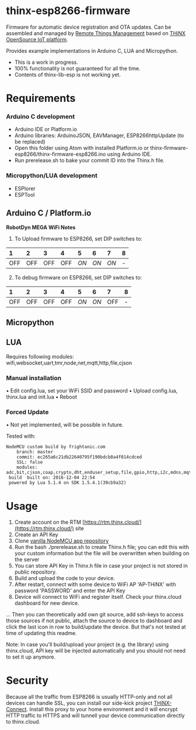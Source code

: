 # thinx-esp8266-firmware

Firmware for automatic device registration and OTA updates.
Can be assembled and managed by [Remote Things Management](https://rtm.thinx.cloud) based on [THiNX OpenSource IoT platform](https://thinx.cloud).

Provides example implementations in Arduino C, LUA and Micropython.

* This is a work in progress.
* 100% functionality is not guaranteed for all the time.
* Contents of thinx-lib-esp is not working yet.

# Requirements

### Arduino C development

- Arduino IDE or Platform.io
- Arduino libraries: ArduinoJSON, EAVManager, ESP8266httpUpdate (to be replaced)
- Open this folder using Atom with installed Platform.io or thinx-firmware-esp8266/thinx-firmware-esp8266.ino using Arduino IDE.
- Run prerelease.sh to bake your commit ID into the Thinx.h file.

### Micropython/LUA development

- ESPlorer
- ESPTool

## Arduino C / Platform.io

**RobotDyn MEGA WiFi Notes**

1. To Upload firmware to ESP8266, set DIP switches to: 

| 1 | 2 | 3 | 4 | 5 | 6 | 7 | 8 |
|:----|:----|:----|:----|:----|:----|:----|:----|
| OFF | OFF | OFF | OFF | *ON* | *ON* | *ON* | - |

2. To debug firmware on ESP8266, set DIP switches to: 

| 1 | 2 | 3 | 4 | 5 | 6 | 7 | 8 |
|:----|:----|:----|:----|:----|:----|:----|:----|
| OFF | OFF | OFF | OFF | *ON* | *ON* | OFF | - |


## Micropython

## LUA

Requires following modules: wifi,websocket,uart,tmr,node,net,mqtt,http,file,cjson

### Manual installation

• Edit config.lua, set your WiFi SSID and password
• Upload config.lua, thinx.lua and init.lua 
• Reboot


### Forced Update

• Not yet implemented, will be possible in future. 

Tested with:

    NodeMCU custom build by frightanic.com
    	branch: master
    	commit: ec265a6c21db22640795f190bdcb8a4f014cdced
    	SSL: false
    	modules: adc,bit,cjson,coap,crypto,dht,enduser_setup,file,gpio,http,i2c,mdns,mqtt,net,node,ow,pcm,pwm,struct,tmr,u8g,uart,websocket,wifi
     build 	built on: 2016-12-04 22:54
     powered by Lua 5.1.4 on SDK 1.5.4.1(39cb9a32)

# Usage

1. Create account on the RTM [https://rtm.thinx.cloud/](https://rtm.thinx.cloud/) site
2. Create an API Key
3. Clone [vanilla NodeMCU app repository](https://github.com/suculent/thinx-firmware-esp8266) 
4. Run the bash ./prerelease.sh to create Thinx.h file; you can edit this with your custom information but the file will be overwritten when building on the server
5. You can store API Key in Thinx.h file in case your project is not stored in public repository.
6. Build and upload the code to your device.
7. After restart, connect with some device to WiFi AP 'AP-THiNX' with password 'PASSWORD' and enter the API Key
8. Device will connect to WiFi and register itself. Check your thinx.cloud dashboard for new device.

... Then you can theoretically add own git source, add ssh-keys to access those sources if not public, attach the source to device to dashboard and click the last icon in row to build/update the device. But that's not tested at time of updating this readme.


Note: In case you'll build/upload your project (e.g. the library) using thinx.cloud, API key will be injected automatically and you should not need to set it up anymore.

# Security

Because all the traffic from ESP8266 is usually HTTP-only and not all devices can handle SSL, you can install our side-kick project [THiNX-Connect](https://github.com/suculent/thinx-connect). Install this proxy to your home environment and it will encrypt HTTP traffic to HTTPS and will tunnell your device communication directly to thinx.cloud.
